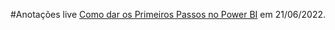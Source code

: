 #Anotações live [Como dar os Primeiros Passos no Power BI](https://www.youtube.com/watch?v=MZCtkHBao5M) em 21/06/2022.
